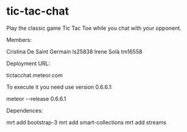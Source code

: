 tic-tac-chat
============

Play the classic game Tic Tac Toe while you chat with your opponent.


Members:

Cristina De Saint Germain ls25838
Irene Solà tm16558

Deployment URL:

tictacchat.meteor.com


To execute it you need use version 0.6.6.1:

  meteor --release 0.6.6.1
  
  

Dependences:

  mrt add bootstrap-3
  mrt add smart-collections
  mrt add streams